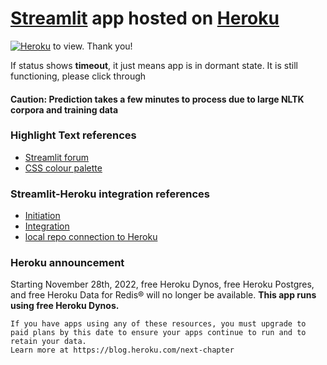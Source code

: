 # [Streamlit](https://streamlit.io/) app hosted on [Heroku](https://www.heroku.com)

<!--https://pyheroku-badge.herokuapp.com/ -->
[![Heroku](https://pyheroku-badge.herokuapp.com/?app=subreddit-classifier-app&style=flat)](https://subreddit-classifier-app.herokuapp.com/) to view. Thank you!

If status shows **timeout**, it just means app is in dormant state. It is still functioning, please click through

#### Caution: Prediction takes a few minutes to process due to large NLTK corpora and training data

### Highlight Text references
* [Streamlit forum](https://discuss.streamlit.io/t/colored-boxes-around-sections-of-a-sentence/3201)
* [CSS colour palette](https://www.w3schools.com/cssref/css_colors.asp)

### Streamlit-Heroku integration references
* [Initiation](https://www.analyticsvidhya.com/blog/2021/06/deploy-your-ml-dl-streamlit-application-on-heroku/)
* [Integration](https://towardsdatascience.com/a-quick-tutorial-on-how-to-deploy-your-streamlit-app-to-heroku-874e1250dadd)
* [local repo connection to Heroku](https://devcenter.heroku.com/articles/git)

### Heroku announcement
Starting November 28th, 2022, free Heroku Dynos, free Heroku Postgres, and free Heroku Data for Redis® will no longer be available.
**This app runs using free Heroku Dynos.** 
```
If you have apps using any of these resources, you must upgrade to paid plans by this date to ensure your apps continue to run and to retain your data. 
Learn more at https://blog.heroku.com/next-chapter
```
